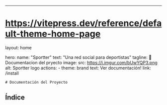 ---
# https://vitepress.dev/reference/default-theme-home-page
layout: home

hero:
  name: "Sportter"
  text: "Una red social para deportistas"
  tagline: 📝 Documentacion del pryecto
  image:
    src: https://i.imgur.com/bUwYQP3.png
    alt: Sportter logo
  actions:
    - theme: brand
      text: Ver documentación!
      link: /install

    # Documentación del Proyecto

## Índice



